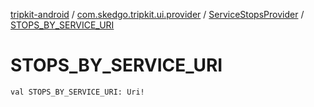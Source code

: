 [tripkit-android](../../index.md) / [com.skedgo.tripkit.ui.provider](../index.md) / [ServiceStopsProvider](index.md) / [STOPS_BY_SERVICE_URI](./-s-t-o-p-s_-b-y_-s-e-r-v-i-c-e_-u-r-i.md)

# STOPS_BY_SERVICE_URI

`val STOPS_BY_SERVICE_URI: Uri!`